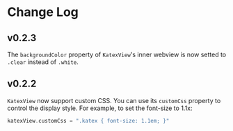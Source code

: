 # Change Log

## v0.2.3

The `backgroundColor` property of `KatexView`'s inner webview is now setted to `.clear` instead of `.white`.

## v0.2.2

`KatexView` now support custom CSS. You can use its `customCss` property to control the display style. For example, to set the font-size to 1.1x:

```swift
katexView.customCss = ".katex { font-size: 1.1em; }"
```
